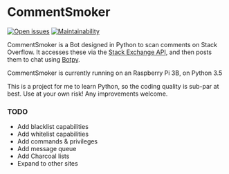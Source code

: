 # CommentSmoker

[![Open issues](https://img.shields.io/github/issues/CalvT/CommentSmoker.svg)](https://github.com/CalvT/CommentSmoker/issues)
[![Maintainability](https://api.codeclimate.com/v1/badges/1245ffaf5292557573e9/maintainability)](https://codeclimate.com/github/CalvT/CommentSmoker/maintainability)

CommentSmoker is a Bot designed in Python to scan comments on Stack Overflow. It accesses these via the [Stack Exchange API](https://api.stackexchange.com), and then posts them to chat using [Botpy](https://github.com/SOBotics/Botpy).

CommentSmoker is currently running on an Raspberry Pi 3B, on Python 3.5

This is a project for me to learn Python, so the coding quality is sub-par at best. Use at your own risk! Any improvements welcome.

### TODO
 - Add blacklist capabilities
 - Add whitelist capabilities
 - Add commands & privileges
 - Add message queue
 - Add Charcoal lists
 - Expand to other sites
